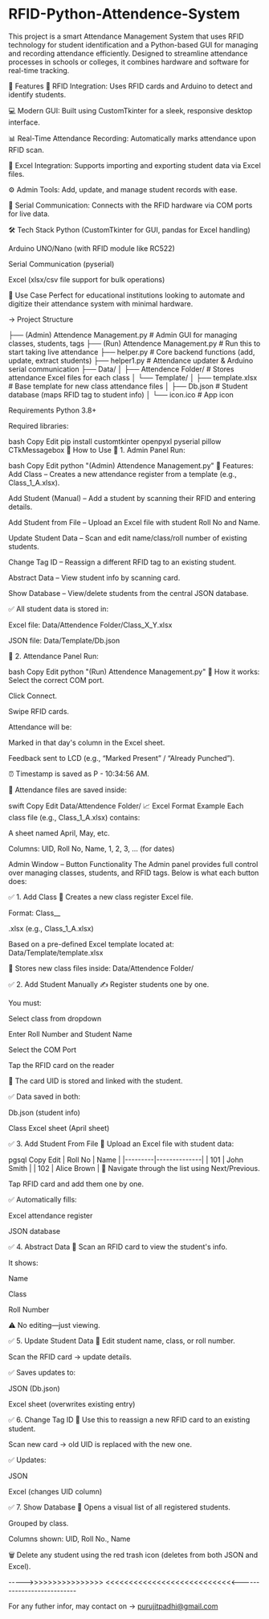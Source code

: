 # RFID-Python-Attendence-System
This project is a smart Attendance Management System that uses RFID technology for student identification and a Python-based GUI for managing and recording attendance efficiently. Designed to streamline attendance processes in schools or colleges, it combines hardware and software for real-time tracking.

🔧 Features
🪪 RFID Integration: Uses RFID cards and Arduino to detect and identify students.

💻 Modern GUI: Built using CustomTkinter for a sleek, responsive desktop interface.

📊 Real-Time Attendance Recording: Automatically marks attendance upon RFID scan.

🧾 Excel Integration: Supports importing and exporting student data via Excel files.

⚙️ Admin Tools: Add, update, and manage student records with ease.

📡 Serial Communication: Connects with the RFID hardware via COM ports for live data.

🛠️ Tech Stack
Python (CustomTkinter for GUI, pandas for Excel handling)

Arduino UNO/Nano (with RFID module like RC522)

Serial Communication (pyserial)

Excel (xlsx/csv file support for bulk operations)

📌 Use Case
Perfect for educational institutions looking to automate and digitize their attendance system with minimal hardware.





-> Project Structure

├── (Admin) Attendence Management.py     # Admin GUI for managing classes, students, tags
├── (Run) Attendence Management.py       # Run this to start taking live attendance
├── helper.py                            # Core backend functions (add, update, extract students)
├── helper1.py                           # Attendance updater & Arduino serial communication
├── Data/
│   ├── Attendence Folder/               # Stores attendance Excel files for each class
│   └── Template/
│       ├── template.xlsx                # Base template for new class attendance files
│       ├── Db.json                      # Student database (maps RFID tag to student info)
│       └── icon.ico                     # App icon


Requirements
Python 3.8+

Required libraries:

bash
Copy
Edit
pip install customtkinter openpyxl pyserial pillow CTkMessagebox
🚀 How to Use
🔹 1. Admin Panel
Run:

bash
Copy
Edit
python "(Admin) Attendence Management.py"
🔧 Features:
Add Class – Creates a new attendance register from a template (e.g., Class_1_A.xlsx).

Add Student (Manual) – Add a student by scanning their RFID and entering details.

Add Student from File – Upload an Excel file with student Roll No and Name.

Update Student Data – Scan and edit name/class/roll number of existing students.

Change Tag ID – Reassign a different RFID tag to an existing student.

Abstract Data – View student info by scanning card.

Show Database – View/delete students from the central JSON database.

✅ All student data is stored in:

Excel file: Data/Attendence Folder/Class_X_Y.xlsx

JSON file: Data/Template/Db.json

🔹 2. Attendance Panel
Run:

bash
Copy
Edit
python "(Run) Attendence Management.py"
📌 How it works:
Select the correct COM port.

Click Connect.

Swipe RFID cards.

Attendance will be:

Marked in that day's column in the Excel sheet.

Feedback sent to LCD (e.g., “Marked Present” / “Already Punched”).

⏰ Timestamp is saved as P - 10:34:56 AM.

📂 Attendance files are saved inside:

swift
Copy
Edit
Data/Attendence Folder/
📈 Excel Format Example
Each class file (e.g., Class_1_A.xlsx) contains:

A sheet named April, May, etc.

Columns: UID, Roll No, Name, 1, 2, 3, ... (for dates)



Admin Window – Button Functionality
The Admin panel provides full control over managing classes, students, and RFID tags. Below is what each button does:

✅ 1. Add Class
📂 Creates a new class register Excel file.

Format: Class_<ClassName>_<Section>.xlsx (e.g., Class_1_A.xlsx)

Based on a pre-defined Excel template located at:
Data/Template/template.xlsx

💾 Stores new class files inside:
Data/Attendence Folder/

✅ 2. Add Student Manually
✍️ Register students one by one.

You must:

Select class from dropdown

Enter Roll Number and Student Name

Select the COM Port

Tap the RFID card on the reader

🔐 The card UID is stored and linked with the student.

✅ Data saved in both:

Db.json (student info)

Class Excel sheet (April sheet)

✅ 3. Add Student From File
📄 Upload an Excel file with student data:

pgsql
Copy
Edit
| Roll No | Name         |
|---------|--------------|
| 101     | John Smith   |
| 102     | Alice Brown  |
🧭 Navigate through the list using Next/Previous.

Tap RFID card and add them one by one.

✅ Automatically fills:

Excel attendance register

JSON database

✅ 4. Abstract Data
📖 Scan an RFID card to view the student's info.

It shows:

Name

Class

Roll Number

⚠️ No editing—just viewing.

✅ 5. Update Student Data
📝 Edit student name, class, or roll number.

Scan the RFID card → update details.

✅ Saves updates to:

JSON (Db.json)

Excel sheet (overwrites existing entry)

✅ 6. Change Tag ID
🔁 Use this to reassign a new RFID card to an existing student.

Scan new card → old UID is replaced with the new one.

✅ Updates:

JSON

Excel (changes UID column)

✅ 7. Show Database
🧾 Opens a visual list of all registered students.

Grouped by class.

Columns shown: UID, Roll No., Name

🗑️ Delete any student using the red trash icon (deletes from both JSON and Excel).

----->>>>>>>>>>>>>>>>                                   <<<<<<<<<<<<<<<<<<<<<<<<<<<<---------------------------

For any futher infor,
may contact on -> purujitpadhi@gmail.com
